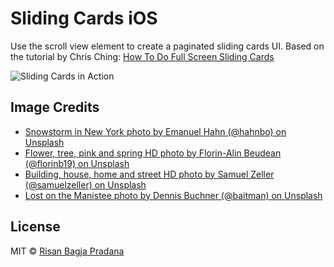 # Sliding Cards iOS

Use the scroll view element to create a paginated sliding cards UI.
Based on the tutorial by Chris Ching: [How To Do Full Screen Sliding Cards](https://www.youtube.com/watch?v=vdzj1EzjqNg)

![Sliding Cards in Action](https://media.giphy.com/media/EQBBtahcZ36yS4ATKz/giphy.gif)

## Image Credits

* [Snowstorm in New York photo by Emanuel Hahn (@hahnbo) on Unsplash](https://unsplash.com/photos/ozFULp0jV9M)
* [Flower, tree, pink and spring HD photo by Florin-Alin Beudean (@florinb19) on Unsplash](https://unsplash.com/photos/NfTouAIkFMg)
* [Building, house, home and street HD photo by Samuel Zeller (@samuelzeller) on Unsplash](https://unsplash.com/photos/NsrgAyEpTHQ)
* [Lost on the Manistee photo by Dennis Buchner (@baitman) on Unsplash](https://unsplash.com/photos/MrCnb3XMSrg)

## License

MIT © [Risan Bagja Pradana](https://bagja.net)
